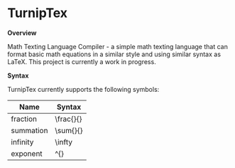 # TurnipTex
**Overview**

Math Texting Language Compiler - a simple math texting language that can format basic math equations in a similar style and using similar syntax as LaTeX. This project is currently a work in progress.

**Syntax**

TurnipTex currently supports the following symbols:

| Name| Syntax |
|---|---|
| fraction | \frac{}{} |
| summation | \sum{}{} |
| infinity | \infty |
| exponent | <expr>^{} |
